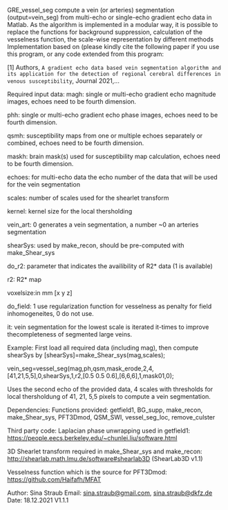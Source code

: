 GRE_vessel_seg compute a vein (or arteries) segmentation (output=vein_seg) from multi-echo or single-echo
gradient echo data in Matlab. As the algorithm is implemented in a modular way, it
is possible to replace the functions for background suppression, calculation of the 
vesselness function, the scale-wise representation by different methods 
Implementation based on (please kindly cite the following paper if you use 
this program, or any code extended from this program:

[1] Authors, ``A gradient echo data based vein segmentation algorithm and
its application for the detection of regional cerebral differences in
venous susceptibility``, Journal 2021,...

Required input data:
magh: single or multi-echo gradient echo magnitude images, echoes need to be fourth dimension.

phh: single or multi-echo gradient echo phase images, echoes need to be fourth dimension.

qsmh: susceptibility maps from one or multiple echoes separately or combined, echoes need to be fourth dimension.

maskh: brain mask(s) used for susceptibility map calculation, echoes need to be fourth dimension.

echoes: for multi-echo data the echo number of the data that will be used for the vein segmentation

scales: number of scales used for the shearlet transform

kernel: kernel size for the local thersholding

vein_art: 0 generates a vein segmentation, a number ~0 an arteries segmentation

shearSys: used by make_recon, should be pre-computed with make_Shear_sys

do_r2: parameter that indicates the availibility of R2* data (1 is available)

r2: R2* map

voxelsize:in mm [x y z]

do_field: 1 use regularization function for vesselness as penalty for field inhomogeneites, 0 do not use.

it: vein segmentation for the lowest scale is iterated it-times to improve thecompleteness of segmented large veins.

Example:
First load all required data (including mag), then compute shearSys by [shearSys]=make_Shear_sys(mag,scales);

vein_seg=vessel_seg(mag,ph,qsm,mask_erode,2,4,[41,21,5,5],0,shearSys,1,r2,[0.5 0.5 0.6],[6,6,6],1,mask01,0);

Uses the second echo of the provided data, 4 scales with thresholds for local thersholdung of 41, 21, 5,5 pixels to compute a vein segmentation.

Dependencies:
Functions provided: getfield1, BG_supp, make_recon, make_Shear_sys, PFT3Dmod, QSM_SWI, vessel_seg_loc, remove_culster

Third party code:
Laplacian phase unwrapping used in getfield1: https://people.eecs.berkeley.edu/~chunlei.liu/software.html

3D Shearlet transform required in make_Shear_sys and make_recon: http://shearlab.math.lmu.de/software#shearlab3D (ShearLab3D v1.1)

Vesselness function which is the source for PFT3Dmod: https://github.com/Haifafh/MFAT
 
Author: Sina Straub
Email: sina.straub@gmail.com, sina.straub@dkfz.de
Date: 18.12.2021 V1.1.1
